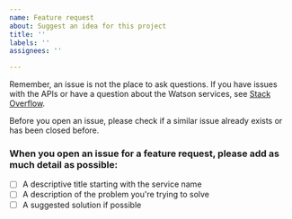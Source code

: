 ```yaml
---
name: Feature request
about: Suggest an idea for this project
title: ''
labels: ''
assignees: ''

---
```


Remember, an issue is not the place to ask questions. If you have issues with the APIs or have a question about the Watson services, see [Stack Overflow](https://stackoverflow.com/questions/tagged/ibm-watson+java).

Before you open an issue, please check if a similar issue already exists or has been closed before.

### When you open an issue for a feature request, please add as much detail as possible:

- [ ] A descriptive title starting with the service name
- [ ] A description of the problem you're trying to solve
- [ ] A suggested solution if possible
